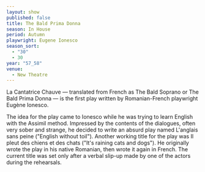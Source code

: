 ```yaml
---
layout: show
published: false
title: The Bald Prima Donna
season: In House
period: Autumn
playwright: Eugene Ionesco
season_sort: 
  - "30"
  - 30
year: "57_58"
venue: 
  - New Theatre
---
```


La Cantatrice Chauve — translated from French as The Bald Soprano or The Bald Prima Donna — is the first play written by Romanian-French playwright Eugène Ionesco.

The idea for the play came to Ionesco while he was trying to learn English with the Assimil method. Impressed by the contents of the dialogues, often very sober and strange, he decided to write an absurd play named L'anglais sans peine ("English without toil"). Another working title for the play was Il pleut des chiens et des chats ("It's raining cats and dogs"). He originally wrote the play in his native Romanian, then wrote it again in French. The current title was set only after a verbal slip-up made by one of the actors during the rehearsals.

